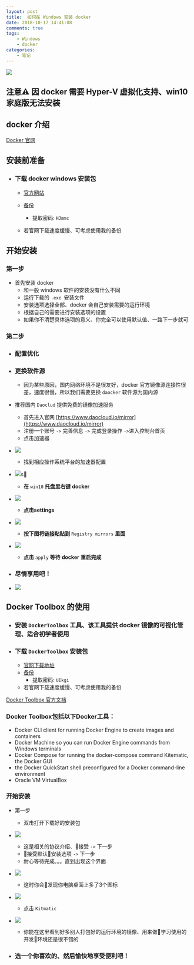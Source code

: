 ```yaml
---
layout: post
title:  如何在 Windows 安装 docker
date: 2018-10-17 14:41:08
comments: true
tags:
    - Windows
    - docker
categories:
    - 笔记
---
```


![](https://ws4.sinaimg.cn/large/006tNbRwly1fwb6v06z2jj30kk0ae0xj.jpg)

## 注意⚠️  因 docker 需要 Hyper-V 虚拟化支持、win10 家庭版无法安装
<!-- more -->

## docker 介绍
[Docker 官网](https://www.docker.com/)

## 安装前准备

* ### 下载 docker windows 安装包
    * [官方网站](https://store.docker.com/editions/community/docker-ce-desktop-windows)
    * [备份](https://pan.shuangzu.top/index.php?share/file&user=102&sid=uS3FTgrE)
    	*   提取密码: `HJmmc`

    * 若官网下载速度缓慢、可考虑使用我的备份

## 开始安装
### 第一步
* 首先安装 docker
    * 和一般 windows 软件的安装没有什么不同
    * 运行下载的 `.exe `安装文件
    * 安装选项选择全部、docker 会自己安装需要的运行环境
    * 根据自己的需要进行安装选项的设置
    * 如果你不清楚具体选项的意义、你完全可以使用默认值、一路下一步就可
### 第二步
* ### 配置优化
* ### 更换软件源
    * 因为某些原因，国内网络环境不是很友好，docker 官方镜像源连接性很差，速度很慢，所以我们需要更换 `daocker` 软件源为国内源

* 推荐国内 `Daoclud` 提供免费的镜像加速服务
    * 首先进入官网 [https://www.daocloud.io/mirror](https://www.daocloud.io/mirror)
    * 注册一个账号 `->` 完善信息 `->` 完成登录操作 `->`进入控制台首页
    * 点击加速器
* ![](https://ws3.sinaimg.cn/large/006tNbRwly1fwb5ci3h45j30nb0cd75h.jpg)
    * 找到相应操作系统平台的加速器配置
* ![](https://ws2.sinaimg.cn/large/006tNbRwly1fwb5v997rwj30v50i7jtx.jpg)s
    * **在** `win10` **托盘里右键** **docker** 
* ![](https://ws2.sinaimg.cn/large/006tNbRwly1fwb519j9zjj30c50b9q3j.jpg)
    * **点击settings**
* ![](https://ws4.sinaimg.cn/large/006tNbRwly1fwb4wqi856j30dz0fwmys.jpg)
    * **按下图将链接粘贴到** `Registry mirrors` **里面**
* ![](https://ws3.sinaimg.cn/large/006tNbRwly1fwb4voklrxj31ae0vxn24.jpg)
    * **点击** `apply` **等待** **docker** **重启完成**
* ### 尽情享用吧！
* ![](https://ws2.sinaimg.cn/large/006tNbRwly1fwb4uqmrh6j30ng0gon01.jpg)


## Docker Toolbox 的使用
* ### 安装 `DockerToolbox` 工具、该工具提供 docker 镜像的可视化管理、适合初学者使用
* ### 下载 `DockerToolbox` 安装包
    * [官网下载地址](https://docs.docker.com/toolbox/toolbox_install_windows/)
    * [备份](https://pan.shuangzu.top/index.php?share/file&user=102&sid=CxkpSsN5)
        * 提取密码: `UIkgi`
    * 若官网下载速度缓慢、可考虑使用我的备份

[Docker Toolbox 官方文档](https://docs.docker.com/toolbox/toolbox_install_windows/#what-you-get-and-how-it-works)

### Docker Toolbox包括以下Docker工具： 

* Docker CLI client for running Docker Engine to create images and containers
* Docker Machine so you can run Docker Engine commands from Windows terminals
* Docker Compose for running the docker-compose command
Kitematic, the Docker GUI
* the Docker QuickStart shell preconfigured for a Docker command-line environment
* Oracle VM VirtualBox

### 开始安装
* 第一步
    * 双击打开下载好的安装包
* ![](https://ws1.sinaimg.cn/large/006tNbRwly1fwb68hjosxj30e80b2q46.jpg)
    * 这是相关的协议介绍、接受 `->` 下一步
    * 接受默认安装选项 `->` 下一步
    * 耐心等待完成。。。直到出现这个界面
* ![](https://ws1.sinaimg.cn/large/006tNbRwly1fwb6c9iuz9j30e90b2my5.jpg)

    * 这时你会发现你电脑桌面上多了3个图标
* ![](https://ws4.sinaimg.cn/large/006tNbRwly1fwb6dyqezxj30bn05pdg0.jpg)
    * 点击 `Kitmatic`
* ![](https://ws3.sinaimg.cn/large/006tNbRwly1fwb6fy6mc6j30nw0eytbw.jpg)
    * 你能在这里看到好多别人打包好的运行环境的镜像、用来做学习使用的开发环境还是很不错的
* ### 选一个你喜欢的、然后愉快地享受便利吧！